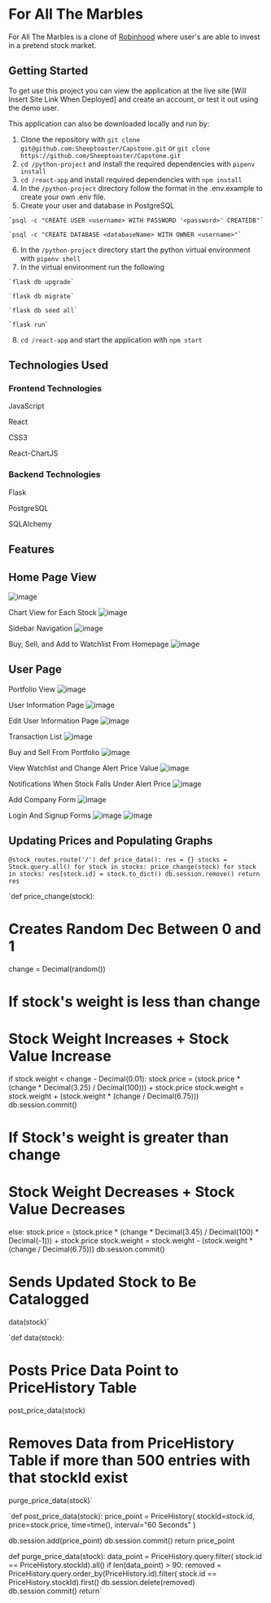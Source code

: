 # For All The Marbles 
For All The Marbles is a clone of [Robinhood](https://robinhood.com/) where user's are able to invest in a pretend stock market.

## Getting Started
To get use this project you can view the application at the live site [Will Insert Site Link When Deployed] and create an account, or test it out using the demo user.

This application can also be downloaded locally and run by:
  1. Clone the repository with `git clone git@github.com:Sheeptoaster/Capstone.git` or `git clone https://github.com/Sheeptoaster/Capstone.git`
  2. `cd /python-project` and install the required dependencies with `pipenv install`
  3. `cd /react-app` and install required dependencies with `npm install`
  4. In the `/python-project` directory follow the format in the .env.example to create your own .env file.
  5. Create your user and database in PostgreSQL
  
    `psql -c "CREATE USER <username> WITH PASSWORD '<password>' CREATEDB"`
  
    `psql -c "CREATE DATABASE <databaseName> WITH OWNER <username>"`
  
  6. In the `/python-project` directory start the python virtual environment with `pipenv shell`
  7. In the virtual environment run the following
  
    `flask db upgrade`
  
    `flask db migrate`
  
    `flask db seed all`
  
    `flask run`
  
  8. `cd /react-app` and start the application with `npm start`
  
  ## Technologies Used
  
  ### Frontend Technologies

  JavaScript
  
  React

  CSS3
  
  React-ChartJS
  
  ### Backend Technologies

  Flask
  
  PostgreSQL
  
  SQLAlchemy
  
  
  
  ## Features
  
  ## Home Page View
  ![image](https://user-images.githubusercontent.com/85136034/155236336-413ca288-c22f-43d1-bcca-f06f9d78a643.png)
  
  Chart View for Each Stock
  ![image](https://user-images.githubusercontent.com/85136034/155237153-11bf8929-714c-43af-909d-d95a4b33c962.png)

  Sidebar Navigation
  ![image](https://user-images.githubusercontent.com/85136034/155236471-99e5b51b-3d00-4d4e-b262-ef54111ef773.png)
  
  Buy, Sell, and Add to Watchlist From Homepage 
  ![image](https://user-images.githubusercontent.com/85136034/155237039-2f877404-be42-403c-a50b-340b5e0f9a8c.png)


  ## User Page
  
  Portfolio View
  ![image](https://user-images.githubusercontent.com/85136034/155237237-c1577be6-9d52-4388-acd1-32e1788eaa24.png)
  
  User Information Page
  ![image](https://user-images.githubusercontent.com/85136034/155236556-b6fd4cae-aaea-4399-93ab-ddb82cd8e48f.png)
  
  Edit User Information Page
 ![image](https://user-images.githubusercontent.com/85136034/155476805-51f364e8-4407-445f-bee3-e494de8cbca2.png)

  Transaction List
  ![image](https://user-images.githubusercontent.com/85136034/155236628-810f59f3-3ee0-47f5-85e2-0ceb1dd22b84.png)
  
  Buy and Sell From Portfolio
  ![image](https://user-images.githubusercontent.com/85136034/155237355-57bf542b-cac6-4837-a863-4995033b8758.png)

  View Watchlist and Change Alert Price Value
  ![image](https://user-images.githubusercontent.com/85136034/155237424-0c8a8f24-cad8-4035-a6e2-b9d64d28fbd1.png)

  Notifications When Stock Falls Under Alert Price
  ![image](https://user-images.githubusercontent.com/85136034/155237502-92666315-0822-4fba-970a-5183738d2fa2.png)

  Add Company Form
  ![image](https://user-images.githubusercontent.com/85136034/155476902-ce6f1c08-57f1-48fc-b098-24672e2669fa.png)

  Login And Signup Forms
  ![image](https://user-images.githubusercontent.com/85136034/155476961-2db2e7a2-cb96-40b9-9f63-cfe15225c1c3.png)
  ![image](https://user-images.githubusercontent.com/85136034/155476982-ed94090c-9fb0-40d9-a192-fa60753b7061.png)

  
  ## Updating Prices and Populating Graphs
  
 `@stock_routes.route('/')
def price_data():
    res = {}
    stocks = Stock.query.all()
    for stock in stocks:
        price_change(stock)
    for stock in stocks:
        res[stock.id] = stock.to_dict()
    db.session.remove()
    return res`
 
`def price_change(stock):
  # Creates Random Dec Between 0 and 1
  change = Decimal(random())

  # If stock's weight is less than change
  # Stock Weight Increases + Stock Value Increase
  if stock.weight < change - Decimal(0.01):
      stock.price = (stock.price * (change * Decimal(3.25) /
                     Decimal(100))) + stock.price
      stock.weight = stock.weight + (stock.weight * (change / Decimal(6.75)))
      db.session.commit()
  # If Stock's weight is greater than change
  # Stock Weight Decreases + Stock Value Decreases
  else:
      stock.price = (stock.price * (change * Decimal(3.45) /
                     Decimal(100) * Decimal(-1))) + stock.price
      stock.weight = stock.weight - (stock.weight * (change / Decimal(6.75)))
      db.session.commit()

  # Sends Updated Stock to Be Catalogged
  data(stock)`

  `def data(stock):
  # Posts Price Data Point to PriceHistory Table
  post_price_data(stock)
  # Removes Data from PriceHistory Table if more than 500 entries with that stockId exist
  purge_price_data(stock)`

  `def post_price_data(stock):
  price_point = PriceHistory(
      stockId=stock.id,
      price=stock.price,
      time=time(),
      interval="60 Seconds"
  )

  db.session.add(price_point)
  db.session.commit()
  return price_point


def purge_price_data(stock):
    data_point = PriceHistory.query.filter(
        stock.id == PriceHistory.stockId).all()
    if len(data_point) > 90:
        removed = PriceHistory.query.order_by(PriceHistory.id).filter(
            stock.id == PriceHistory.stockId).first()
        db.session.delete(removed)
        db.session.commit()
    return`
